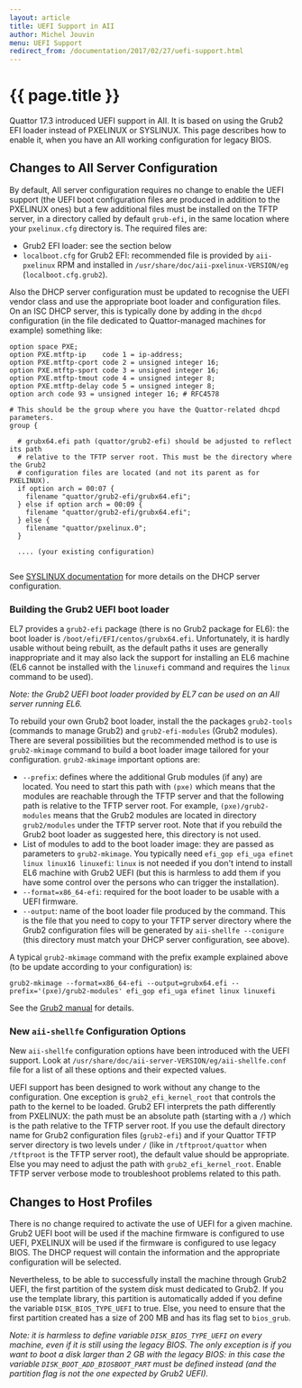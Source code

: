 ```yaml
---
layout: article
title: UEFI Support in AII
author: Michel Jouvin
menu: UEFI Support
redirect_from: /documentation/2017/02/27/uefi-support.html
---
```


# {{ page.title }}

Quattor 17.3 introduced UEFI support in AII. It is based on using the Grub2 EFI loader instead of PXELINUX or SYSLINUX. This page describes 
how to enable it, when you have an AII working configuration for legacy BIOS.


## Changes to AII Server Configuration

By default, AII server configuration requires no change to enable the UEFI support (the UEFI boot configuration files are produced in 
addition to the PXELINUX ones) but a few additional files must be installed on the TFTP server, in a directory called by default `grub-efi`, 
in the same location where your `pxelinux.cfg` directory is. The required files are:

* Grub2 EFI loader: see the section below
* `localboot.cfg` for Grub2 EFI: recommended file is provided by `aii-pxelinux` RPM and installed in `/usr/share/doc/aii-pxelinux-VERSION/eg` 
  (`localboot.cfg.grub2`).

Also the DHCP server configuration must be updated to recognise the UEFI vendor class and use the appropriate boot loader and configuration files. 
On an ISC DHCP server, this is typically done by adding in the `dhcpd` configuration (in the file dedicated to Quattor-managed machines for 
example) something like:

```
option space PXE;
option PXE.mtftp-ip    code 1 = ip-address;
option PXE.mtftp-cport code 2 = unsigned integer 16;
option PXE.mtftp-sport code 3 = unsigned integer 16;
option PXE.mtftp-tmout code 4 = unsigned integer 8;
option PXE.mtftp-delay code 5 = unsigned integer 8;
option arch code 93 = unsigned integer 16; # RFC4578

# This should be the group where you have the Quattor-related dhcpd parameters.
group {

  # grubx64.efi path (quattor/grub2-efi) should be adjusted to reflect its path
  # relative to the TFTP server root. This must be the directory where the Grub2
  # configuration files are located (and not its parent as for PXELINUX).
  if option arch = 00:07 {
    filename "quattor/grub2-efi/grubx64.efi";
  } else if option arch = 00:09 {
    filename "quattor/grub2-efi/grubx64.efi";
  } else {
    filename "quattor/pxelinux.0";
  }

  .... (your existing configuration)
  
```

See [SYSLINUX documentation](http://www.syslinux.org/wiki/index.php?title=PXELINUX#UEFI) for more details on the DHCP server configuration.

### Building the Grub2 UEFI boot loader

EL7 provides a `grub2-efi` package (there is no Grub2 package for EL6): the boot loader is `/boot/efi/EFI/centos/grubx64.efi`. Unfortunately, it 
is hardly usable without being rebuilt, as the default paths it uses are generally inappropriate and it may also lack the support for installing 
an EL6 machine (EL6 cannot be installed with the `linuxefi` command and requires the `linux` command to be used).

*Note: the Grub2 UEFI boot loader provided by EL7 can be used on an AII server running EL6.*

To rebuild your own Grub2 boot loader, install the the packages `grub2-tools` (commands to manage Grub2) and `grub2-efi-modules` (Grub2 modules). 
There are several possibilities but the recommended method is to use is `grub2-mkimage` command to build a boot loader image tailored for your 
configuration. `grub2-mkimage` important options are:

* `--prefix`: defines where the additional Grub modules (if any) are located. You need 
  to start this path with `(pxe)` which means that the modules are reachable through 
  the TFTP server and that the following path is relative to the TFTP server root. For 
  example, `(pxe)/grub2-modules` means that the Grub2 modules are located in directory 
  `grub2/modules` under the TFTP server root. Note that if you rebuild the Grub2 boot 
  loader as suggested here, this directory is not used.
* List of modules to add to the boot loader image: they are passed as parameters to `grub2-mkimage`. 
  You typically need `efi_gop efi_uga efinet linux linux16 linuxefi`: `linux` is not needed if you 
  don't intend to install EL6 machine with Grub2 UEFI (but this is 
  harmless to add them if you have some control over the persons who can trigger the installation).
* `--format=x86_64-efi`: required for the boot loader to be usable with a UEFI firmware.
* `--output`: name of the boot loader file produced by the command. This is the file that 
  you need to copy to your TFTP server directory where the Grub2 configuration files will be generated 
  by `aii-shellfe --conigure` (this directory must match your DHCP server configuration, see above).

A typical `grub2-mkimage` command with the prefix example explained above (to be update according to your configuration) is:

```
grub2-mkimage --format=x86_64-efi --output=grubx64.efi --prefix='(pxe)/grub2-modules' efi_gop efi_uga efinet linux linuxefi
```

See the [Grub2 manual](https://www.gnu.org/software/grub/manual/grub.html) for details.

### New `aii-shellfe` Configuration Options

New `aii-shellfe` configuration options have been introduced with the UEFI support. Look at 
`/usr/share/doc/aii-server-VERSION/eg/aii-shellfe.conf` file for a list of all these options 
and their expected values.

UEFI support has been designed to work without any change to the configuration. One exception 
is `grub2_efi_kernel_root` that controls the path to the kernel to be loaded. Grub2 EFI interprets 
the path differently from PXELINUX: the path must be an absolute path (starting with a `/`) which 
is the path relative to the TFTP server root. If you use the default directory name for Grub2 
configuration files (`grub2-efi`) and if your Quattor TFTP server directory is two levels under 
`/` (like in `/tftproot/quattor` when `/tftproot` is the TFTP server root), the default value should 
be appropriate. Else you may need to adjust the path with `grub2_efi_kernel_root`. Enable TFTP 
server verbose mode to troubleshoot problems related to this path.

## Changes to Host Profiles

There is no change required to activate the use of UEFI for a given machine. Grub2 UEFI boot will 
be used if the machine firmware is configured to use UEFI, PXELINUX will be used if the firmware is 
configured to use legacy BIOS. The DHCP request will contain the information and the appropriate 
configuration will be selected.

Nevertheless, to be able to successfully install the machine through Grub2 UEFI, the first partition 
of the system disk must dedicated to Grub2. If you use the template library, this partition is 
automatically added if you define the variable `DISK_BIOS_TYPE_UEFI` to true. Else, you need to 
ensure that the first partition created has a size of 200 MB and has its flag set to `bios_grub`.

*Note: it is harmless to define variable `DISK_BIOS_TYPE_UEFI` on every machine, even if it is still 
using the legacy BIOS. The only exception is if you want to boot a disk larger than 2 GB with the 
legacy BIOS: in this case the variable `DISK_BOOT_ADD_BIOSBOOT_PART` must be defined instead 
(and the partition flag is not the one expected by Grub2 UEFI).*
